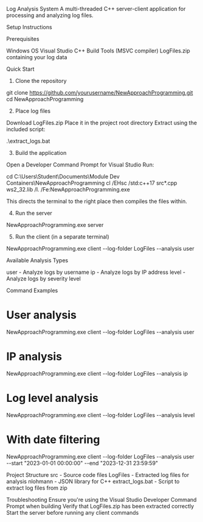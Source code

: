 Log Analysis System
A multi-threaded C++ server-client application for processing and analyzing log files.

Setup Instructions


Prerequisites

Windows OS
Visual Studio C++ Build Tools (MSVC compiler)
LogFiles.zip containing your log data

Quick Start
1. Clone the repository

git clone https://github.com/yourusername/NewApproachProgramming.git
cd NewApproachProgramming

2. Place log files

Download LogFiles.zip
Place it in the project root directory
Extract using the included script:

.\extract_logs.bat

3. Build the application

Open a Developer Command Prompt for Visual Studio
Run:

cd C:\Users\Student\Documents\Module Dev Containers\NewApproachProgramming
cl /EHsc /std:c++17 src\*.cpp ws2_32.lib /I. /Fe:NewApproachProgramming.exe

This directs the terminal to the right place then compiles the files within.

4. Run the server

NewApproachProgramming.exe server

5. Run the client (in a separate terminal)

NewApproachProgramming.exe client --log-folder LogFiles --analysis user


Available Analysis Types

user - Analyze logs by username
ip - Analyze logs by IP address
level - Analyze logs by severity level


Command Examples

# User analysis
NewApproachProgramming.exe client --log-folder LogFiles --analysis user

# IP analysis
NewApproachProgramming.exe client --log-folder LogFiles --analysis ip

# Log level analysis
NewApproachProgramming.exe client --log-folder LogFiles --analysis level

# With date filtering
NewApproachProgramming.exe client --log-folder LogFiles --analysis user --start "2023-01-01 00:00:00" --end "2023-12-31 23:59:59"



Project Structure
src - Source code files
LogFiles - Extracted log files for analysis
nlohmann - JSON library for C++
extract_logs.bat - Script to extract log files from zip


Troubleshooting
Ensure you're using the Visual Studio Developer Command Prompt when building
Verify that LogFiles.zip has been extracted correctly
Start the server before running any client commands